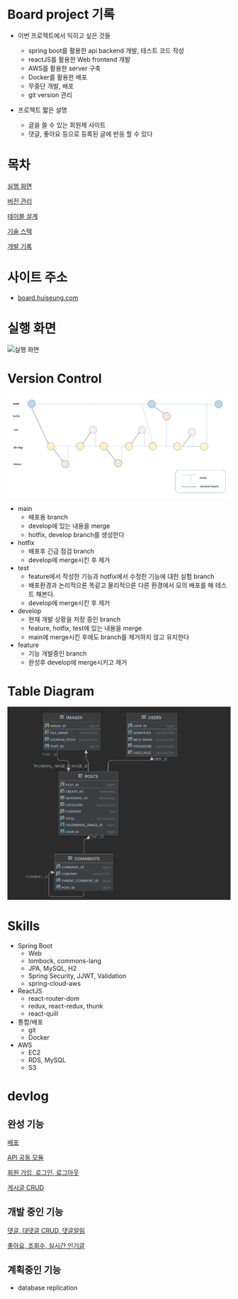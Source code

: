# Board project 기록
- 이번 프로젝트에서 익히고 싶은 것들
  - spring boot를 활용한 api backend 개발, 테스트 코드 작성
  - reactJS를 활용한 Web frontend 개발
  - AWS를 활용한 server 구축
  - Docker를 활용한 배포
  - 무중단 개발, 배포
  - git version 관리

- 프로젝트 짧은 설명
  - 글을 쓸 수 있는 회원제 사이트
  - 댓글, 좋아요 등으로 등록된 글에 반응 할 수 있다


# 목차
[실행 화면](#실행-화면)

[버전 관리](#version-control)

[테이블 설계](#table-diagram)

[기술 스택](#skills)

[개발 기록](#devlog)


# 사이트 주소
- [board.huiseung.com](https://board.huiseung.com)

# 실행 화면 
![실행 화면](./devlog/images/실행화면.gif)

# Version Control
![gitflow](./devlog/images/gitflow.PNG)

- main
  - 배포용 branch
  - develop에 있는 내용을 merge
  - hotfix, develop branch를 생성한다
- hotfix
  - 배포후 긴급 점검 branch
  - develop에 merge시킨 후 제거
- test 
  - feature에서 작성한 기능과 hotfix에서 수정한 기능에 대한 실험 branch
  - 배포환경과 논리적으론 똑같고 물리적으론 다른 환경에서 모의 배포를 해 테스트 해본다.
  - develop에 merge시킨 후 제거
- develop
  - 현재 개발 상황을 저장 중인 branch
  - feature, hotfix, test에 있는 내용을 merge
  - main에 merge시킨 후에도 branch를 제거하지 않고 유지한다
- feature
  - 기능 개발중인 branch
  - 완성후 develop에 merge시키고 제거

# Table Diagram
![table diagram](./devlog/images/ERdiagram.PNG)


# Skills
- Spring Boot
  - Web
  - lombock, commons-lang
  - JPA, MySQL, H2
  - Spring Security, JJWT, Validation
  - spring-cloud-aws
- ReactJS
  - react-router-dom
  - redux, react-redux, thunk
  - react-quill
- 통합/배포
  - git
  - Docker
- AWS
  - EC2
  - RDS, MySQL
  - S3

# devlog

## 완성 기능
[배포](./devlog/배포.md)

[API 공동 모듈](./devlog/API공동%20모듈.md)

[회원 가입, 로그인, 로그아웃](./devlog/회원%20가입,%20로그인,%20로그아웃.md)

[게시글 CRUD](./devlog/게시글%20CRUD.md)


## 개발 중인 기능
[댓글, 대댓글 CRUD, 댓글알림](./devlog/댓글,%20대댓글%20CURD,%20댓글알림.md)

[좋아요, 조회수, 실시간 인기글](./devlog/좋아요,%20조회수,%20실시간%20인기글.md)

## 계획중인 기능
- database replication